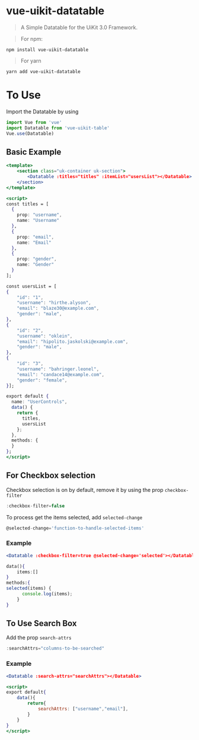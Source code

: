# __vue-uikit-datatable__
> A Simple Datatable for the UiKit 3.0 Framework.

> For npm: 
```shell
npm install vue-uikit-datatable
```
> For yarn
```shell
yarn add vue-uikit-datatable
```

# To Use
Import the Datatable by using
```javascript
import Vue from 'vue'
import Datatable from 'vue-uikit-table'
Vue.use(Datatable)
```

## Basic Example
```jsx
<template>
    <section class="uk-container uk-section">
        <Datatable :titles="titles" :itemList="usersList"></Datatable>
    </section>
</template>

<script>
const titles = [
  {
    prop: "username",
    name: "Username"
  },
  {
    prop: "email",
    name: "Email"
  },
  {
    prop: "gender",
    name: "Gender"
  }
];

const usersList = [
{
    "id": "1",
    "username": "hirthe.alyson",
    "email": "blaze30@example.com",
    "gender": "male",
},
{
    "id": "2",
    "username": "oklein",
    "email": "hipolito.jaskolski@example.com",
    "gender": "male",
},
{
    "id": "3",
    "username": "bahringer.leonel",
    "email": "candace14@example.com",
    "gender": "female",
}];

export default {
  name: "UserControls",
  data() {
    return {
      titles,
      usersList
    };
  },
  methods: {
  }
};
</script>
```

## For Checkbox selection
Checkbox selection is on by default, remove it by using the prop `checkbox-filter`
```jsx
:checkbox-filter=false
```

To process get the items selected, add `selected-change`

```jsx
@selected-change='function-to-handle-selected-items'
```

### Example
```jsx
<Datatable :checkbox-filter=true @selected-change='selected'></Datatable>

data(){
    items:[]
}
methods:{
selected(items) {
      console.log(items);
    }
}
```

##  To Use Search Box
Add the prop `search-attrs`
```jsx
:searchAttrs="columns-to-be-searched"
```

### Example
```jsx
<Datatable :search-attrs="searchAttrs"></Datatable>

<script>
export default{
    data(){
        return{
            searchAttrs: ["username","email"],
        }
    }
}
</script>
```